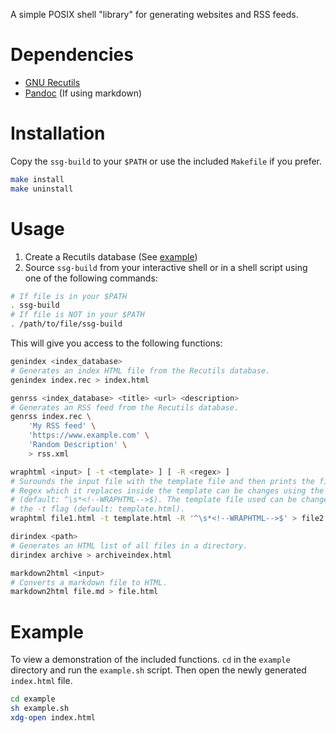 A simple POSIX shell "library" for generating websites and RSS feeds.

# Dependencies
- [GNU Recutils](https://www.gnu.org/software/recutils)
- [Pandoc](https://pandoc.org/) (If using markdown)

# Installation
Copy the `ssg-build` to your `$PATH` or use the included `Makefile` if you
prefer.
```bash
make install
make uninstall
```

# Usage
1. Create a Recutils database (See [example](#Example))
2. Source `ssg-build` from your interactive shell or in a shell script using one
of the following commands:
```bash
# If file is in your $PATH
. ssg-build
# If file is NOT in your $PATH
. /path/to/file/ssg-build
```

This will give you access to the following functions:
```bash
genindex <index_database>
# Generates an index HTML file from the Recutils database.
genindex index.rec > index.html

genrss <index_database> <title> <url> <description>
# Generates an RSS feed from the Recutils database.
genrss index.rec \
	'My RSS feed' \
	'https://www.example.com' \
	'Random Description' \
	> rss.xml

wraphtml <input> [ -t <template> ] [ -R <regex> ]
# Surounds the input file with the template file and then prints the file. The
# Regex which it replaces inside the template can be changes using the -R flag
# (default: ^\s*<!--WRAPHTML-->$). The template file used can be changed with
# the -t flag (default: template.html).
wraphtml file1.html -t template.html -R '^\s*<!--WRAPHTML-->$' > file2.html

dirindex <path>
# Generates an HTML list of all files in a directory.
dirindex archive > archiveindex.html

markdown2html <input>
# Converts a markdown file to HTML.
markdown2html file.md > file.html
```

# Example
To view a demonstration of the included functions. `cd` in the `example`
directory and run the `example.sh` script. Then open the newly generated
`index.html` file.
```bash
cd example
sh example.sh
xdg-open index.html
```

<!-- TODO
Script to detect non absolute path images
Redo gentoc
--> 
